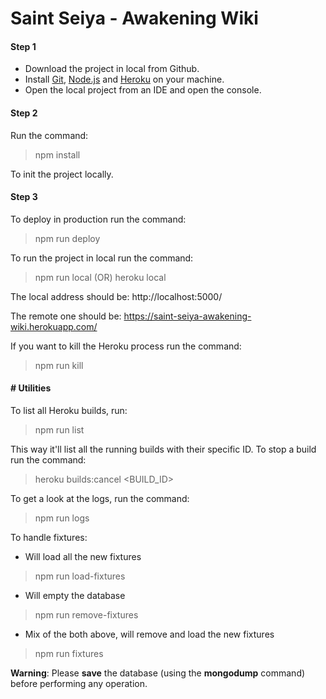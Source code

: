 # Saint Seiya - Awakening Wiki

#### Step 1
- Download the project in local from Github.
- Install [Git](https://git-scm.com/download/win), [Node.js](https://nodejs.org/en/) and [Heroku](https://devcenter.heroku.com/articles/getting-started-with-nodejs#set-up) on your machine.
- Open the local project from an IDE and open the console.

#### Step 2

Run the command:

> npm install


To init the project locally.

#### Step 3

To deploy in production run the command:

> npm run deploy

To run the project in local run the command:

> npm run local (OR) heroku local

The local address should be: http://localhost:5000/

The remote one should be: https://saint-seiya-awakening-wiki.herokuapp.com/

If you want to kill the Heroku process run the command:

> npm run kill

#### # Utilities

To list all Heroku builds, run:

> npm run list

This way it'll list all the running builds with their specific ID. To stop a build run the command:

> heroku builds:cancel <BUILD_ID>

To get a look at the logs, run the command:

> npm run logs

To handle fixtures:

- Will load all the new fixtures
> npm run load-fixtures

- Will empty the database
> npm run remove-fixtures

- Mix of the both above, will remove and load the new fixtures
> npm run fixtures

**Warning**: Please **save** the database (using the **mongodump** command) before performing any operation.

